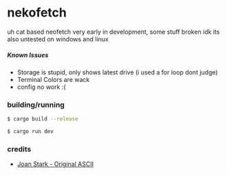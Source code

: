 # nekofetch

uh cat based neofetch very early in development, some stuff broken idk its also untested on windows and linux

##### Known Issues
- Storage is stupid, only shows latest drive (i used a for loop dont judge)
- Terminal Colors are wack
- config no work :(

### building/running
```bash
$ cargo build --release
```
```bash
$ cargo run dev
```

### credits
- [Joan Stark - Original ASCII](https://en.wikipedia.org/wiki/Joan_Stark)
